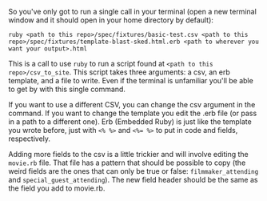 So you've only got to run a single call in your terminal (open a new terminal window and it should open in your home directory by default):

`ruby <path to this repo>/spec/fixtures/basic-test.csv <path to this repo>/spec/fixtures/template-blast-sked.html.erb <path to wherever you want your output>.html `

This is a call to use `ruby` to run a script found at `<path to this repo>/csv_to_site`. This script takes three arguments: a csv, an erb template, and a file to write. Even if the terminal is unfamiliar you'll be able to get by with this single command.

If you want to use a different CSV, you can change the csv argument in the command. If you want to change the template you edit the .erb file (or pass in a path to a different one). Erb (Embedded Ruby) is just like the template you wrote before, just with `<% %>` and `<%= %>` to put in code and fields, respectively.

Adding more fields to the csv is a little trickier and will involve editing the `movie.rb` file. That file has a pattern that should be possible to copy (the weird fields are the ones that can only be true or false: `filmmaker_attending` and `special_guest_attending`). The new field header should be the same as the field you add to movie.rb.
